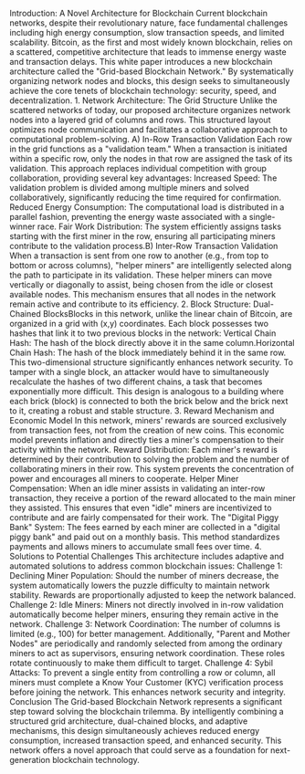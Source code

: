 ​Introduction: A Novel Architecture for Blockchain
​Current blockchain networks, despite their revolutionary nature, face fundamental challenges including high energy consumption, slow transaction speeds, and limited scalability. Bitcoin, as the first and most widely known blockchain, relies on a scattered, competitive architecture that leads to immense energy waste and transaction delays.
​This white paper introduces a new blockchain architecture called the "Grid-based Blockchain Network." By systematically organizing network nodes and blocks, this design seeks to simultaneously achieve the core tenets of blockchain technology: security, speed, and decentralization.
​1. Network Architecture: The Grid Structure
​Unlike the scattered networks of today, our proposed architecture organizes network nodes into a layered grid of columns and rows. This structured layout optimizes node communication and facilitates a collaborative approach to computational problem-solving.
​A) In-Row Transaction Validation
​Each row in the grid functions as a "validation team." When a transaction is initiated within a specific row, only the nodes in that row are assigned the task of its validation. This approach replaces individual competition with group collaboration, providing several key advantages:
​Increased Speed: The validation problem is divided among multiple miners and solved collaboratively, significantly reducing the time required for confirmation.
​Reduced Energy Consumption: The computational load is distributed in a parallel fashion, preventing the energy waste associated with a single-winner race.
​Fair Work Distribution: The system efficiently assigns tasks starting with the first miner in the row, ensuring all participating miners contribute to the validation process.
​B) Inter-Row Transaction Validation
​When a transaction is sent from one row to another (e.g., from top to bottom or across columns), "helper miners" are intelligently selected along the path to participate in its validation. These helper miners can move vertically or diagonally to assist, being chosen from the idle or closest available nodes. This mechanism ensures that all nodes in the network remain active and contribute to its efficiency.
​2. Block Structure: Dual-Chained Blocks
​Blocks in this network, unlike the linear chain of Bitcoin, are organized in a grid with (x,y) coordinates. Each block possesses two hashes that link it to two previous blocks in the network:
​Vertical Chain Hash: The hash of the block directly above it in the same column.
​Horizontal Chain Hash: The hash of the block immediately behind it in the same row.
​This two-dimensional structure significantly enhances network security. To tamper with a single block, an attacker would have to simultaneously recalculate the hashes of two different chains, a task that becomes exponentially more difficult. This design is analogous to a building where each brick (block) is connected to both the brick below and the brick next to it, creating a robust and stable structure.
​3. Reward Mechanism and Economic Model
​In this network, miners' rewards are sourced exclusively from transaction fees, not from the creation of new coins. This economic model prevents inflation and directly ties a miner's compensation to their activity within the network.
​Reward Distribution: Each miner's reward is determined by their contribution to solving the problem and the number of collaborating miners in their row. This system prevents the concentration of power and encourages all miners to cooperate.
​Helper Miner Compensation: When an idle miner assists in validating an inter-row transaction, they receive a portion of the reward allocated to the main miner they assisted. This ensures that even "idle" miners are incentivized to contribute and are fairly compensated for their work.
​The "Digital Piggy Bank" System: The fees earned by each miner are collected in a "digital piggy bank" and paid out on a monthly basis. This method standardizes payments and allows miners to accumulate small fees over time.
​4. Solutions to Potential Challenges
​This architecture includes adaptive and automated solutions to address common blockchain issues:
​Challenge 1: Declining Miner Population: Should the number of miners decrease, the system automatically lowers the puzzle difficulty to maintain network stability. Rewards are proportionally adjusted to keep the network balanced.
​Challenge 2: Idle Miners: Miners not directly involved in in-row validation automatically become helper miners, ensuring they remain active in the network.
​Challenge 3: Network Coordination: The number of columns is limited (e.g., 100) for better management. Additionally, "Parent and Mother Nodes" are periodically and randomly selected from among the ordinary miners to act as supervisors, ensuring network coordination. These roles rotate continuously to make them difficult to target.
​Challenge 4: Sybil Attacks: To prevent a single entity from controlling a row or column, all miners must complete a Know Your Customer (KYC) verification process before joining the network. This enhances network security and integrity.
​Conclusion
​The Grid-based Blockchain Network represents a significant step toward solving the blockchain trilemma. By intelligently combining a structured grid architecture, dual-chained blocks, and adaptive mechanisms, this design simultaneously achieves reduced energy consumption, increased transaction speed, and enhanced security. This network offers a novel approach that could serve as a foundation for next-generation blockchain technology.
